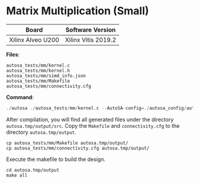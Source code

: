 # Matrix Multiplication (Small)

Board        | Software Version
-------------|-----------------
Xilinx Alveo U200 | Xilinx Vitis 2019.2

__Files__:
```
autosa_tests/mm/kernel.c
autosa_tests/mm/kernel.h
autosa_tests/mm/simd_info.json
autosa_tests/mm/Makefile
autosa_tests/mm/connectivity.cfg
```

__Command__:
```c
./autosa ./autosa_tests/mm/kernel.c --AutoSA-config=./autosa_config/autosa_config.json --target=autosa_hls_c --AutoSA-autosa --isl-schedule-whole-component --AutoSA-output-dir=./autosa.tmp/output --sa-sizes="{kernel[]->space_time[3];kernel[]->array_part[16,16,16];kernel[]->array_part_L2[2,2,2];kernel[]->latency[8,8];kernel[]->simd[2]}" --AutoSA-simd-info=./autosa_tests/mm/simd_info.json --AutoSA-host-serialize
```

After compilation, you will find all generated files under the directory `autosa.tmp/output/src`. Copy the `Makefile` and `connectivity.cfg` to the directory `autosa.tmp/output`.

```
cp autosa_tests/mm/Makefile autosa.tmp/output/
cp autosa_tests/mm/connectivity.cfg autosa.tmp/output/
```

Execute the makefile to build the design.

```
cd autosa.tmp/output
make all
```
